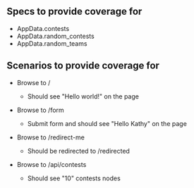 Specs to provide coverage for
-----------------------------

  * AppData.contests
  * AppData.random_contests
  * AppData.random_teams

Scenarios to provide coverage for
---------------------------------

  * Browse to /
    * Should see "Hello world!" on the page


  * Browse to /form
    * Submit form and should see "Hello Kathy" on the page


  * Browse to /redirect-me
    * Should be redirected to /redirected


  * Browse to /api/contests
    * Should see "10" contests nodes

